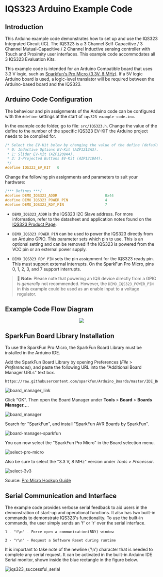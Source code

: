# IQS323 Arduino Example Code

## Introduction

This Arduino example code demonstrates how to set up and use the IQS323
Integrated Circuit (IC). The IQS323  is a 3 Channel Self-Capacitive / 3
Channel Mutual-Capacitive / 2 Channel Inductive sensing controller with Touch
and Proximity user interfaces. This example code accommodates all 3 IQS323
Evaluation Kits.

This example code is intended for an Arduino Compatible board that uses 3.3 V
logic, such as
[Sparkfun's Pro Micro (3.3V, 8 MHz)](https://learn.sparkfun.com/tutorials/pro-micro--fio-v3-hookup-guide/hardware-overview-pro-micro).
If a 5V logic Arduino board is used, a logic-level translator will be required
between the Arduino-based board and the IQS323.

## Arduino Code Configuration

The behaviour and pin assignments of the Arduino code can be configured with the
`#define` settings at the start of `iqs323-example-code.ino`.

In the example code folder, go to file: `src/IQS323.h`. Change the value of the
define to the number of the specific IQS323 EV-KIT the Arduino project needs to
be compiled for.

```c
/* Select the EV-Kit below by changing the value of the define (default = 0):
 * 0: Inductive Options EV-Kit (AZP1212A3).
 * 1: Slider EV-Kit (AZP1209A4).
 * 2: 3-Projected Buttons EV-Kit (AZP1210A4).
 */
#define IQS323_EV_KIT   0
```

Change the following pin assignments and parameters to suit your hardware:

```c
/*** Defines ***/
#define DEMO_IQS323_ADDR                      0x44
#define DEMO_IQS323_POWER_PIN                 4
#define DEMO_IQS323_RDY_PIN                   7
```

* `DEMO_IQS323_ADDR` is the IQS323 I2C Slave address. For more information,
refer to the datasheet and application notes found on the [IQS323 Product Page](https://www.azoteq.com/product/iqs323/).

* `DEMO_IQS323_POWER_PIN` can be used to power the IQS323 directly from
  an Arduino GPIO.
  This parameter sets which pin to use.
  This is an optional setting and can be removed if the IQS323 is powered
  from the VCC pin or an external power supply.

* `DEMO_IQS323_RDY_PIN` sets the pin assignment for the IQS323 ready pin.
  This must support external interrupts.
  On the SparkFun Pro Micro, pins 0, 1, 2, 3, and 7 support interrupts.

> :memo: **Note:** Please note that powering an IQS device directly from a GPIO is _generally_ not recommended. However, the `DEMO_IQS323_POWER_PIN` in this example could be used as an enable input to a voltage regulator.

## Example Code Flow Diagram

<p align="center">
  <img src="docs/images/flow-diagram.svg" />
</p>

## SparkFun Board Library Installation

To use the SparkFun Pro Micro, the SparkFun Board Library must be installed
in the Arduino IDE.

Add the SparkFun Board Library by opening Preferences (*File* > *Preferences*),
and paste the following URL into the "Additional Board Manager URLs" text box.

```
https://raw.githubusercontent.com/sparkfun/Arduino_Boards/master/IDE_Board_Manager/package_sparkfun_index.json
```

![board_manager_link](docs/images/arduino-board-manager-link.png)

Click "OK".
Then open the Board Manager under **Tools** > **Board** > **Boards Manager...**.

![board_manager](docs/images/board-manager.png)

Search for "SparkFun", and install "SparkFun AVR Boards by SparkFun".

![board-manager-sparkfun](docs/images/board-manager-sparkfun.png)

You can now select the "SparkFun Pro Micro" in the Board selection menu.

![select-pro-micro](docs/images/select-pro-micro.png)

Also be sure to select the "3.3 V, 8 MHz" version under *Tools* > *Processor*.

![select-3v3](docs/images/select-3v3.png)

Source: [Pro Micro Hookup Guide](https://learn.sparkfun.com/tutorials/pro-micro--fio-v3-hookup-guide)

## Serial Communication and Interface
The example code provides verbose serial feedback to aid users in the
demonstration of start-up and operational functions. It also has two built-in
commands to demonstrate IQS323's functionality. To use the built-in
commands, the user simply sends an 'f' or 'r' over the serial
interface.

`1 - "f\n" - Force open a communication(RDY) window`


`2 - "r\n" - Request a Software Reset during runtime`

It is important to take note of the newline ('\n') character that is needed to
complete any serial request. It can be activated in the built-in Arduino IDE
Serial monitor, shown inside the blue rectangle in the figure below.

![iqs323_successful_serial](docs/images/iqs323_successful_serial.png)
